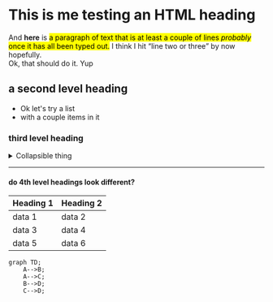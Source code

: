 <h1>This is me testing an HTML heading</h1>
<p>And <strong>here</strong> is <mark>a paragraph of text that is at least a couple of lines <em>probably</em> once it has all been typed out.</mark>  I think I hit <q>line two or three</q> by now hopefully. <br/> Ok, that should do it. Yup</p>
<h2>a second level heading</h2>
<ul>
  <li>Ok let's try a list</li>
  <li>with a couple items in it</li>
</ul>
<h3>third level heading</h3>
<details>
  <summary>Collapsible thing</summary>
  this is the stuff that expands out but is otherwise hidden.
</details>
<hr/>
<h4>do 4th level headings look different?</h4>
<table>
  <thead>
    <th>Heading 1</th>
    <th>Heading 2</th>
  </thead>
  <tr>
    <td>data 1</td>
    <td>data 2</td>
  </tr>
   <tr>
    <td>data 3</td>
    <td>data 4</td>
  </tr>
  <tr>
    <td>data 5</td>
    <td>data 6</td>
  </tr>
 </table>
 

```mermaid
graph TD;
    A-->B;
    A-->C;
    B-->D;
    C-->D;
```
<!--
**sinusas/sinusas** is a ✨ _special_ ✨ repository because its `README.md` (this file) appears on your GitHub profile.

Here are some ideas to get you started:

- 🔭 I’m currently working on ...
- 🌱 I’m currently learning ...
- 👯 I’m looking to collaborate on ...
- 🤔 I’m looking for help with ...
- 💬 Ask me about ...
- 📫 How to reach me: ...
- 😄 Pronouns: ...
- ⚡ Fun fact: ...
-->
